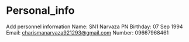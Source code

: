 # Personal_info
Add personnel information
Name: SN1 Narvaza PN
Birthday: 07 Sep 1994
Email: charismanarvaza921293@gmail.com
Number: 09667968461